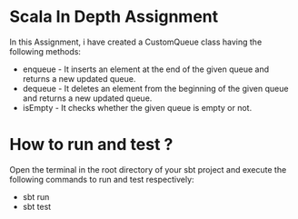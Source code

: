 # Scala In Depth Assignment

In this Assignment, i have created a CustomQueue class having the following methods:

* enqueue - It inserts an element at the end of the given queue and returns a new updated queue.
* dequeue - It deletes an element from the beginning of the given queue and returns a new updated queue.
* isEmpty - It checks whether the given queue is empty or not.

# How to run and test ?

Open the terminal in the root directory of your sbt project and execute the following commands to run and test respectively:

* sbt run
* sbt test
